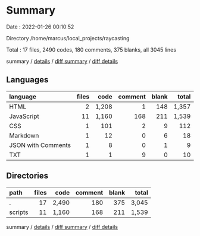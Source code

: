 # Summary

Date : 2022-01-26 00:10:52

Directory /home/marcus/local_projects/raycasting

Total : 17 files,  2490 codes, 180 comments, 375 blanks, all 3045 lines

summary / [details](details.md) / [diff summary](diff.md) / [diff details](diff-details.md)

## Languages
| language | files | code | comment | blank | total |
| :--- | ---: | ---: | ---: | ---: | ---: |
| HTML | 2 | 1,208 | 1 | 148 | 1,357 |
| JavaScript | 11 | 1,160 | 168 | 211 | 1,539 |
| CSS | 1 | 101 | 2 | 9 | 112 |
| Markdown | 1 | 12 | 0 | 6 | 18 |
| JSON with Comments | 1 | 8 | 0 | 1 | 9 |
| TXT | 1 | 1 | 9 | 0 | 10 |

## Directories
| path | files | code | comment | blank | total |
| :--- | ---: | ---: | ---: | ---: | ---: |
| . | 17 | 2,490 | 180 | 375 | 3,045 |
| scripts | 11 | 1,160 | 168 | 211 | 1,539 |

summary / [details](details.md) / [diff summary](diff.md) / [diff details](diff-details.md)